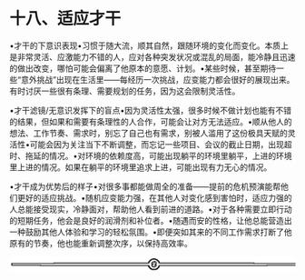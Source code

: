 # 十八、适应才干

•才干的下意识表现•习惯于随大流，顺其自然，跟随环境的变化而变化。本质上是非常灵活、应激能力不错的人，应对各种突发状况或混乱的局面，能冷静且迅速的做出改变，哪怕可能会偏离了他原本的意愿、计划。•某些时候，甚至期待一些“意外挑战”出现在生活里——每经历一次挑战，应变能力都会很好的展现出来。有时讨厌一些很有条理、需要规划的任务，因为这会限制灵活性。

•才干滤镜/无意识发挥下的盲点•因为灵活性太强，很多时候不做计划也能有不错的结果，但如果和需要有条理性的人合作，可能会让对方无法适应。•顺从他人的想法、工作节奏、需求时，别忘了自己也有需求，别被人滥用了这份极具天赋的灵活性•可能会因为关注当下不断调整，而忘记一些项目、会议的截止日期，出现超时、拖延的情况。•对环境的依赖度高，可能出现躺平的环境里躺平，上进的环境里上进的情况。如果在躺平的环境里追求上进，可能出现有力无心的情况。

•才干成为优势后的样子•对很多事都能做周全的准备——提前的危机预演能帮他们更好的适应挑战。•随机应变能力强，在其他人对变化感到害怕时，适应力强的人总能接受现实，冷静面对，帮助他人看到前进的道路。•对于各种需要立即行动的短期任务，他会是良好的润滑剂和补位者。•随遇而安的性格，让他总能营造出一种鼓励其他人体验和学习的轻松氛围。•即便突如其来的不同工作需求打断了他原有的节奏，他也能重新调整次序，以保持高效率。

![](img/6c7de331872a8117bb5e80b7aec8953a.png)
